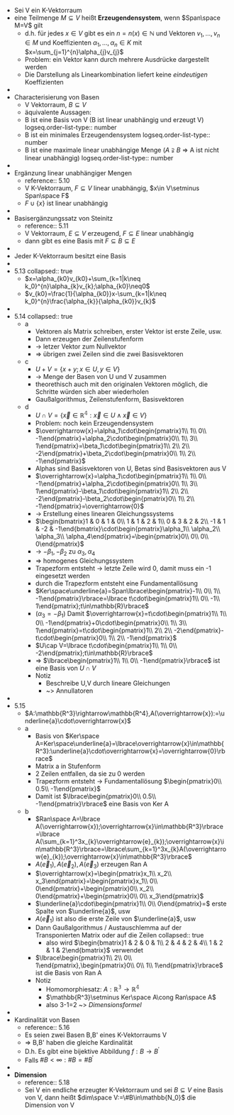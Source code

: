 - Sei V ein K-Vektorraum
- eine Teilmenge $M\subseteq V$ heißt **Erzeugendensystem**, wenn $Span\space M=V$ gilt
	- d.h. für jedes $x\in V$ gibt es ein $n=n(x)\in\mathbb{N}$ und Vektoren $v_1,...,v_{n}\in M$ und Koeffizienten $\alpha_1,...,\alpha_{n}\in K$ mit $x=\sum_{j=1}^{n}\alpha_{j}v_{j}$
	- Problem: ein Vektor kann durch mehrere Ausdrücke dargestellt werden
	- Die Darstellung als Linearkombination liefert keine *eindeutigen* Koeffizienten
-
- Characterisierung von Basen
	- V Vektorraum, $B\subseteq V$
	- äquivalente Aussagen:
	- B ist eine Basis von V (B ist linear unabhängig und erzeugt V)
	  logseq.order-list-type:: number
	- B ist ein minimales Erzeugendensystem
	  logseq.order-list-type:: number
	- B ist eine maximale linear unabhängige Menge ($A\supsetneqq B$ => A ist nicht linear unabhängig)
	  logseq.order-list-type:: number
-
- Ergänzung linear unabhängiger Mengen
	- reference:: 5.10
	- V K-Vektorraum, $F\subseteq V$ linear unabhängig, $x\in V\setminus Span\space F$
	- $F\cup\lbrace x\rbrace$ ist linear unabhängig
-
- Basisergänzungssatz von Steinitz
	- reference:: 5.11
	- V Vektorraum, $E\subseteq V$ erzeugend, $F\subseteq E$ linear unabhängig
	- dann gibt es eine Basis mit $F\subseteq B\subseteq E$
-
- Jeder K-Vektorraum besitzt eine Basis
-
- 5.13
  collapsed:: true
	- $x=\alpha_{k0}v_{k0}+\sum_{k=1|k\neq k_0}^{n}\alpha_{k}v_{k};\alpha_{k0}\neq0$
	- $v_{k0}=\frac{1}{\alpha_{k0}}x-\sum_{k=1|k\neq k_0}^{n}\frac{\alpha_{k}}{\alpha_{k0}}v_{k}$
-
- 5.14
  collapsed:: true
	- a
		- Vektoren als Matrix schreiben, erster Vektor ist erste Zeile, usw.
		- Dann erzeugen der Zeilenstufenform
		- -> letzer Vektor zum Nullvektor
		- => übrigen zwei Zeilen sind die zwei Basisvektoren
	- c
		- $U+V=\lbrace x+y;x\in U,y\in V\rbrace$
		- -> Menge der Basen von U und V zusammen
		- theorethisch auch mit den originalen Vektoren möglich, die Schritte würden sich aber wiederholen
		- Gaußalgorithmus, Zeilenstufenform, Basisvektoren
	- d
		- $U\cap V=\lbrace\overrightarrow{x}\in\mathbb{R^4}:\overrightarrow{x}\in U\land\overrightarrow{x}\in V\rbrace$
		- Problem: noch kein Erzeugendensystem
		- $\overrightarrow{x}=\alpha_1\cdot\begin{pmatrix}1\\ 1\\ 0\\ -1\end{pmatrix}+\alpha_2\cdot\begin{pmatrix}0\\ 1\\ 3\\ 1\end{pmatrix}=\beta_1\cdot\begin{pmatrix}1\\ 2\\ 2\\ -2\end{pmatrix}+\beta_2\cdot\begin{pmatrix}0\\ 1\\ 2\\ -1\end{pmatrix}$
		- Alphas sind Basisvektoren von U, Betas sind Basisvektoren aus V
		- $\overrightarrow{x}=\alpha_1\cdot\begin{pmatrix}1\\ 1\\ 0\\ -1\end{pmatrix}+\alpha_2\cdot\begin{pmatrix}0\\ 1\\ 3\\ 1\end{pmatrix}-\beta_1\cdot\begin{pmatrix}1\\ 2\\ 2\\ -2\end{pmatrix}-\beta_2\cdot\begin{pmatrix}0\\ 1\\ 2\\ -1\end{pmatrix}=\overrightarrow{0}$
		- -> Erstellung eines linearen Gleichungssystems
		- $\begin{bmatrix}1 & 0 & 1 & 0\\ 1 & 1 & 2 & 1\\ 0 & 3 & 2 & 2\\ -1 & 1 & -2 & -1\end{bmatrix}\cdot\begin{pmatrix}\alpha_1\\ \alpha_2\\ \alpha_3\\ \alpha_4\end{pmatrix}=\begin{pmatrix}0\\ 0\\ 0\\ 0\end{pmatrix}$
		- -> $-\beta_1,-\beta_2$ zu $\alpha_3,\alpha_4$
		- => homogenes Gleichungssystem
		- Trapezform entsteht -> letzte Zeile wird 0, damit muss ein -1 eingesetzt werden
		- durch die Trapezform entsteht eine Fundamentallösung
		- $Ker\space\underline{a}=Span\lbrace\begin{pmatrix}-1\\ 0\\ 1\\ -1\end{pmatrix}\rbrace=\lbrace t\cdot\begin{pmatrix}1\\ 0\\ -1\\ 1\end{pmatrix};t\in\mathbb{R}\rbrace$
		- ($\alpha_3=-\beta_1$) Damit $\overrightarrow{x}=t\cdot\begin{pmatrix}1\\ 1\\ 0\\ -1\end{pmatrix}+0\cdot\begin{pmatrix}0\\ 1\\ 3\\ 1\end{pmatrix}=t\cdot\begin{pmatrix}1\\ 2\\ 2\\ -2\end{pmatrix}-t\cdot\begin{pmatrix}0\\ 1\\ 2\\ -1\end{pmatrix}$
		- $U\cap V=\lbrace t\cdot\begin{pmatrix}1\\ 1\\ 0\\ -2\end{pmatrix};t\in\mathbb{R}\rbrace$
		- => $\lbrace\begin{pmatrix}1\\ 1\\ 0\\ -1\end{pmatrix}\rbrace$ ist eine Basis von $U\cap V$
		- Notiz
			- Beschreibe U,V durch lineare Gleichungen
			- ~> Annullatoren
-
- 5.15
	- $A:\mathbb{R^3}\rightarrow\mathbb{R^4},A(\overrightarrow{x}):=\underline{a}\cdot\overrightarrow{x}$
	- a
		- Basis von $Ker\space A=Ker\space\underline{a}=\lbrace\overrightarrow{x}\in\mathbb{R^3}:\underline{a}\cdot\overrightarrow{x}=\overrightarrow{0}\rbrace$
		- Matrix a in Stufenform
		- 2 Zeilen entfallen, da sie zu 0 werden
		- Trapezform entsteht -> Fundamentallösung $\begin{pmatrix}0\\ 0.5\\ -1\end{pmatrix}$
		- Damit ist $\lbrace\begin{pmatrix}0\\ 0.5\\ -1\end{pmatrix}\rbrace$ eine Basis von Ker A
	- b
		- $Ran\space A=\lbrace A(\overrightarrow{x});\overrightarrow{x}\in\mathbb{R^3}\rbrace=\lbrace A(\sum_{k=1}^3x_{k}\overrightarrow{e}_{k});\overrightarrow{x}\in\mathbb{R^3}\rbrace=\lbrace\sum_{k=1}^3x_{k}A(\overrightarrow{e}_{k});\overrightarrow{x}\in\mathbb{R^3}\rbrace$
		- $A(\overrightarrow{e}_1),A(\overrightarrow{e}_2),A(\overrightarrow{e}_3)$ erzeugen Ran A
		- $\overrightarrow{x}=\begin{pmatrix}x_1\\ x_2\\ x_3\end{pmatrix}=\begin{pmatrix}x_1\\ 0\\ 0\end{pmatrix}+\begin{pmatrix}0\\ x_2\\ 0\end{pmatrix}+\begin{pmatrix}0\\ 0\\ x_3\end{pmatrix}$
		- $\underline{a}\cdot\begin{pmatrix}1\\ 0\\ 0\end{pmatrix}=$ erste Spalte von $\underline{a}$, usw
		- $A(\overrightarrow{e}_1)$ ist also die erste Zeile von $\underline{a}$, usw
		- Dann Gaußalgorithmus / Austauschlemma auf der Transponierten Matrix oder auf die Zeilen
		  collapsed:: true
			- also wird $\begin{bmatrix}1 & 2 & 0 & 1\\ 2 & 4 & 2 & 4\\ 1 & 2 & 1 & 2\end{bmatrix}$ verwendet
		- $\lbrace\begin{pmatrix}1\\ 2\\ 0\\ 1\end{pmatrix},\begin{pmatrix}0\\ 0\\ 1\\ 1\end{pmatrix}\rbrace$ ist die Basis von Ran A
		- Notiz
			- Homomorphiesatz: $A:\mathbb{R^3}\rightarrow\mathbb{R^4}$
			- $\mathbb{R^3}\setminus Ker\space A\cong Ran\space A$
			- also 3-1=2 ~> *Dimensionsformel*
-
- Kardinalität von Basen
	- reference:: 5.16
	- Es seien zwei Basen B,B' eines K-Vektorraums V
	- => B,B' haben die gleiche Kardinalität
	- D.h. Es gibt eine bijektive Abbildung $f:B\rightarrow B^{\prime}$
	- Falls $\#B<\infty:\#B=\#B^{\prime}$
-
- **Dimension**
	- reference:: 5.18
	- Sei V ein endliche erzeugter K-Vektorraum und sei $B\subseteq V$ eine Basis von V, dann heißt $dim\space V:=\#B\in\mathbb{N_0}$ die Dimension von V